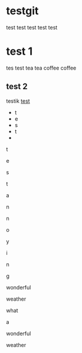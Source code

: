 # testgit
test
test test 
test test 
# test 1
tes test 
tea tea
coffee coffee
## test 2

testik
[test](#testgit)

+ t
+ e
+ s
+ t
+



t

e

s

t

a

n

n

o

y

i

n

g


wonderful

weather

what 

a

wonderful

weather


